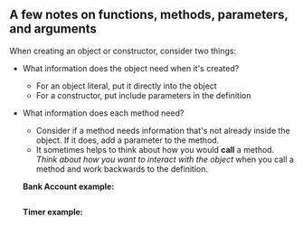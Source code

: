 ## A few notes on functions, methods, parameters, and arguments

When creating an object or constructor, consider two things:
- What information does the object need when it's created?
  - For an object literal, put it directly into the object
  - For a constructor, put include parameters in the definition
- What information does each method need?
  - Consider if a method needs information that's not already inside the object. If it does, add a parameter to the method.
  - It sometimes helps to think about how you would **call** a method.
  _Think about how you want to interact with the object_ when you call a method and work backwards to the definition.

  **Bank Account example:**
  ```javascript

  ```

  **Timer example:**
  ```javascript

  ```
